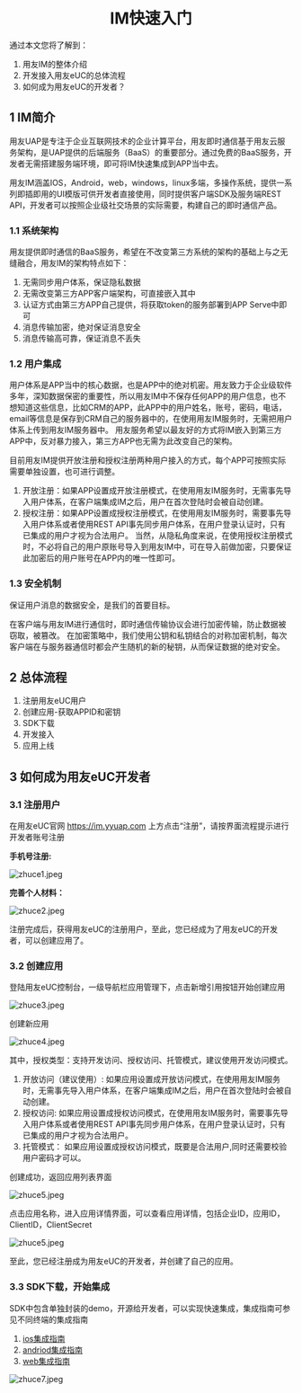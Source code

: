 # <center>IM快速入门</center>

通过本文您将了解到：


1. 用友IM的整体介绍
2. 开发接入用友eUC的总体流程
3. 如何成为用友eUC的开发者？


## 1 IM简介
用友UAP是专注于企业互联网技术的企业计算平台，用友即时通信基于用友云服务架构，是UAP提供的后端服务（BaaS）的重要部分。通过免费的BaaS服务，开发者无需搭建服务端环境，即可将IM快速集成到APP当中去。

用友IM涵盖IOS，Android，web，windows，linux多端，多操作系统，提供一系列即插即用的UI模版可供开发者直接使用，同时提供客户端SDK及服务端REST API，开发者可以按照企业级社交场景的实际需要，构建自己的即时通信产品。

### 1.1 系统架构

用友提供即时通信的BaaS服务，希望在不改变第三方系统的架构的基础上与之无缝融合，用友IM的架构特点如下：


1. 无需同步用户体系，保证隐私数据
2. 无需改变第三方APP客户端架构，可直接嵌入其中
3. 认证方式由第三方APP自己提供，将获取token的服务部署到APP Serve中即可
4. 消息传输加密，绝对保证消息安全
5. 消息传输高可靠，保证消息不丢失


### 1.2 用户集成

用户体系是APP当中的核心数据，也是APP中的绝对机密。用友致力于企业级软件多年，深知数据保密的重要性，所以用友IM中不保存任何APP的用户信息，也不想知道这些信息，比如CRM的APP，此APP中的用户姓名，账号，密码，电话，email等信息是保存到CRM自己的服务器中的，在使用用友IM服务时，无需把用户体系上传到用友IM服务器中。 
用友服务希望以最友好的方式将IM嵌入到第三方APP中，反对暴力接入，第三方APP也无需为此改变自己的架构。 


目前用友IM提供开放注册和授权注册两种用户接入的方式，每个APP可按照实际需要单独设置，也可进行调整。


1. 开放注册：如果APP设置成开放注册模式，在使用用友IM服务时，无需事先导入用户体系，在客户端集成IM之后，用户在首次登陆时会被自动创建。
2. 授权注册：如果APP设置成授权注册模式，在使用用友IM服务时，需要事先导入用户体系或者使用REST API事先同步用户体系，在用户登录认证时，只有已集成的用户才视为合法用户。
当然，从隐私角度来说，在使用授权注册模式时，不必将自己的用户原账号导入到用友IM中，可在导入前做加密，只要保证此加密后的用户账号在APP内的唯一性即可。


### 1.3 安全机制

保证用户消息的数据安全，是我们的首要目标。


在客户端与用友IM进行通信时，即时通信传输协议会进行加密传输，防止数据被窃取，被篡改。 在加密策略中，我们使用公钥和私钥结合的对称加密机制，每次客户端在与服务器通信时都会产生随机的新的秘钥，从而保证数据的绝对安全。



## 2 总体流程
1. 注册用友eUC用户
2. 创建应用-获取APPID和密钥
3. SDK下载
4. 开发接入
5. 应用上线

## 3 如何成为用友eUC开发者

### 3.1 注册用户

在用友eUC官网 https://im.yyuap.com 上方点击“注册”，请按界面流程提示进行开发者账号注册

**手机号注册:**

![zhuce1.jpeg](./img/zhuce1.jpg)

**完善个人材料：**

![zhuce2.jpeg](./img/zhuce2.jpg)

注册完成后，获得用友eUC的注册用户，至此，您已经成为了用友eUC的开发者，可以创建应用了。

### 3.2 创建应用

登陆用友eUC控制台，一级导航栏应用管理下，点击新增引用按钮开始创建应用

![zhuce3.jpeg](./img/zhuce3.png)

创建新应用

![zhuce4.jpeg](./img/zhuce4.jpg)

其中，授权类型：支持开发访问、授权访问、托管模式，建议使用开发访问模式。


1. 开放访问（建议使用）:
如果应用设置成开放访问模式，在使用用友IM服务时，无需事先导入用户体系，在客户端集成IM之后，用户在首次登陆时会被自动创建。
2. 授权访问:
如果应用设置成授权访问模式，在使用用友IM服务时，需要事先导入用户体系或者使用REST API事先同步用户体系，在用户登录认证时，只有已集成的用户才视为合法用户。
3. 托管模式：
如果应用设置成授权访问模式，既要是合法用户,同时还需要校验用户密码才可以。

创建成功，返回应用列表界面

![zhuce5.jpeg](./img/zhuce5.jpg)

点击应用名称，进入应用详情界面，可以查看应用详情，包括企业ID，应用ID，ClientID，ClientSecret

![zhuce5.jpeg](./img/zhuce6.jpg)

至此，您已经注册成为用友eUC的开发者，并创建了自己的应用。

### 3.3 SDK下载，开始集成

SDK中包含单独封装的demo，开源给开发者，可以实现快速集成，集成指南可参见不同终端的集成指南


1. [ios集成指南]()
2. [andriod集成指南]()
3. [web集成指南]()

![zhuce7.jpeg](./img/zhuce7.jpg)